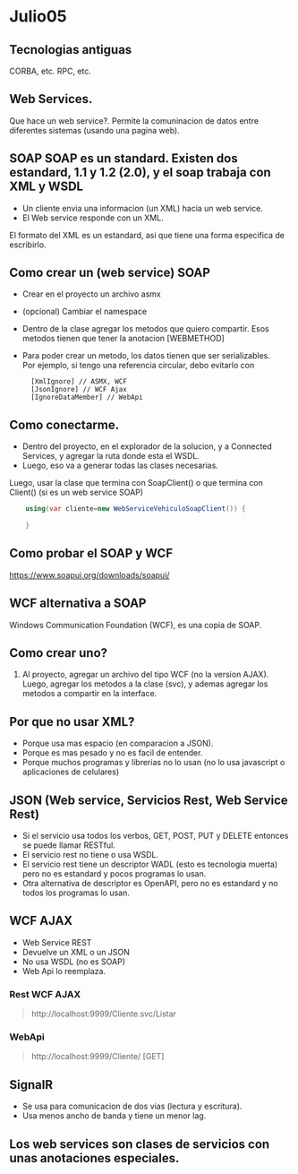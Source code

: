 # Julio05

## Tecnologias antiguas

CORBA, etc. RPC, etc.

## Web Services.

Que hace un web service?. Permite la comuninacion de datos entre diferentes sistemas (usando una pagina web).

## SOAP SOAP es un standard. Existen dos estandard, 1.1 y 1.2 (2.0), y el soap trabaja con XML y WSDL

* Un cliente envia una informacion (un XML) hacia un web service.
* El Web service responde con un XML.

El formato del XML es un estandard, asi que tiene una forma especifica de escribirlo.

## Como crear un (web service) SOAP

* Crear en el proyecto un archivo asmx
* (opcional) Cambiar el namespace
* Dentro de la clase agregar los metodos que quiero compartir. Esos metodos tienen que tener la anotacion [WEBMETHOD]
* Para poder crear un metodo, los datos tienen que ser serializables.  
Por ejemplo, si tengo una referencia circular, debo evitarlo con

        [XmlIgnore] // ASMX, WCF
        [JsonIgnore] // WCF Ajax
        [IgnoreDataMember] // WebApi

## Como conectarme.

* Dentro del proyecto, en el explorador de la solucion, y a Connected Services, y agregar la ruta donde esta el WSDL.
* Luego, eso va a generar todas las clases necesarias.

Luego, usar la clase que termina con SoapClient() o que termina con Client() (si es un web service SOAP)

```csharp
    using(var cliente=new WebServiceVehiculoSoapClient()) { 
        
    }
```


## Como probar el SOAP y WCF

https://www.soapui.org/downloads/soapui/


## WCF alternativa a SOAP

Windows Communication Foundation (WCF), es una copia de SOAP.

## Como crear uno?

1) Al proyecto, agregar un archivo del tipo WCF (no la version AJAX).
Luego, agregar los metodos a la clase (svc), y ademas agregar los metodos a compartir en la interface.


## Por que no usar XML?

* Porque usa mas espacio (en comparacion a JSON).
* Porque es mas pesado y no es facil de entender.
* Porque muchos programas y librerias no lo usan (no lo usa javascript o aplicaciones de celulares)

## JSON (Web service, Servicios Rest, Web Service Rest)

* Si el servicio usa todos los verbos, GET, POST, PUT y DELETE entonces se puede llamar RESTful.
* El servicio rest no tiene o usa WSDL.
* El servicio rest tiene un descriptor WADL (esto es tecnologia muerta) pero no es estandard y pocos programas lo usan.
* Otra alternativa de descriptor es OpenAPI, pero no es estandard y no todos los programas lo usan.


## WCF AJAX 

* Web Service REST
* Devuelve un XML o un JSON
* No usa WSDL (no es SOAP)
* Web Api lo reemplaza.

### Rest WCF AJAX

> http://localhost:9999/Cliente.svc/Listar

### WebApi

> http://localhost:9999/Cliente/ [GET]


## SignalR 

* Se usa para comunicacion de dos vias (lectura y escritura).
* Usa menos ancho de banda y tiene un menor lag.


## Los web services son clases de servicios con unas anotaciones especiales.










